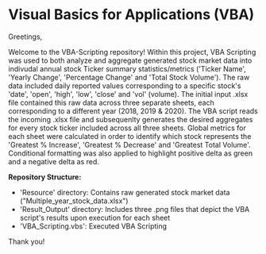 # Visual Basics for Applications (VBA)

Greetings,

Welcome to the VBA-Scripting repository! Within this project, VBA Scripting was used to both analyze and aggregate generated stock market data into indivudal annual stock Ticker summary statistics/metrics ('Ticker Name', 'Yearly Change', 'Percentage Change' and 'Total Stock Volume'). The raw data included daily reported values corresponding to a specific stock's 'date', 'open', 'high', 'low', 'close' and 'vol' (volume). The initial input .xlsx file contained this raw data across three separate sheets, each corresponding to a different year (2018, 2019 & 2020). The VBA script reads the incoming .xlsx file and subsequenlty generates the desired aggregates for every stock ticker included across all three sheets. Global metrics for each sheet were calculated in order to identify which stock represents the 'Greatest % Increase', 'Greatest % Decrease' and 'Greatest Total Volume'. Conditional formatting was also applied to highlight positive delta as green and a negative delta as red.


**Repository Structure:**

- 'Resource' directory: Contains raw generated stock market data ("Multiple_year_stock_data.xlsx")
- 'Result_Output' directory: Includes three .png files that depict the VBA script's results upon execution for each sheet
- 'VBA_Scripting.vbs': Executed VBA Scripting

Thank you!
